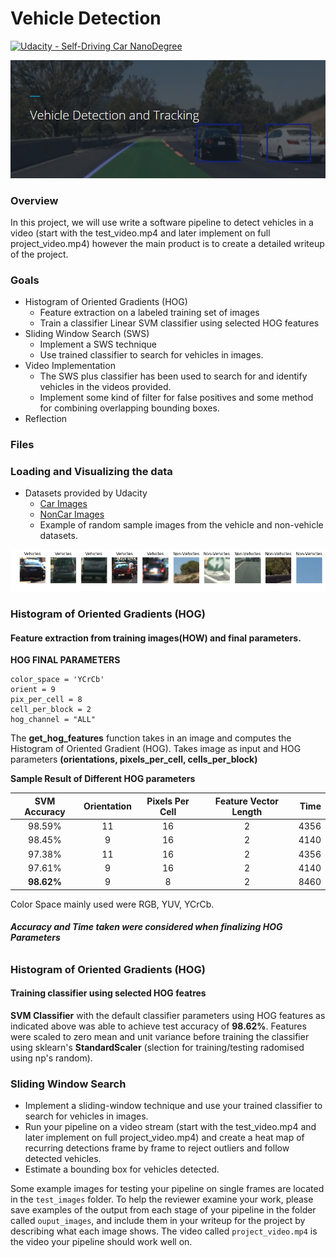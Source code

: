 # Vehicle Detection
[![Udacity - Self-Driving Car NanoDegree](https://s3.amazonaws.com/udacity-sdc/github/shield-carnd.svg)](http://www.udacity.com/drive)

<img src="writeup_images/overview.PNG" width="920" alt="Combined Image" />

### Overview
In this project, we will use write a software pipeline to detect vehicles in a video (start with the test_video.mp4 and later implement on full project_video.mp4) however the main product is to create a detailed writeup of the project.

### Goals
- Histogram of Oriented Gradients (HOG)
  - Feature extraction on a labeled training set of images 
  - Train a classifier Linear SVM classifier using selected HOG features
- Sliding Window Search (SWS)
  - Implement a SWS technique
  - Use trained classifier to search for vehicles in images.
- Video Implementation
  - The SWS plus classifier has been used to search for and identify vehicles in the videos provided. 
  - Implement some kind of filter for false positives and some method for combining overlapping bounding boxes.
- Reflection

### Files


### Loading and Visualizing the data
- Datasets provided by Udacity
  - [Car Images](https://s3.amazonaws.com/udacity-sdc/Vehicle_Tracking/vehicles.zip)
  - [NonCar Images](https://s3.amazonaws.com/udacity-sdc/Vehicle_Tracking/non-vehicles.zip)
  - Example of random sample images from the vehicle and non-vehicle datasets.
<img src="output_images/data_visualization.png" width="920" alt="Combined Image" />


### Histogram of Oriented Gradients (HOG) 
#### Feature extraction from training images(HOW) and final parameters.

**HOG FINAL PARAMETERS**
```
color_space = 'YCrCb' 
orient = 9  
pix_per_cell = 8 
cell_per_block = 2
hog_channel = "ALL"
```

The **get_hog_features** function takes in an image and computes the Histogram of Oriented Gradient (HOG).
Takes image as input and HOG parameters **(orientations, pixels_per_cell, cells_per_block)**

**Sample Result of Different HOG parameters**

| SVM Accuracy | Orientation | Pixels Per Cell| Feature Vector Length| Time|
|:------------:|:-----------:|:--------------:|:--------------------:|----:|
|98.59%|11|16|2|4356|237|
|98.45%|9|16|2|4140|110|
|97.38%|11|16|2|4356|104|
|97.61%|9|16|2|4140|107|
|**98.62%**|9|8|2|8460|103|

Color Space mainly used were RGB, YUV, YCrCb.

###### **Accuracy and Time taken were considered when finalizing HOG Parameters**


### Histogram of Oriented Gradients (HOG) 
#### Training classifier using selected HOG featres

**SVM Classifier** with the default classifier parameters using HOG features as indicated above was able to achieve test accuracy of **98.62%**.  Features were scaled to zero mean  and unit variance before training the classifier using sklearn's **StandardScaler** (slection for training/testing radomised using np's random).


### Sliding Window Search


* Implement a sliding-window technique and use your trained classifier to search for vehicles in images.
* Run your pipeline on a video stream (start with the test_video.mp4 and later implement on full project_video.mp4) and create a heat map of recurring detections frame by frame to reject outliers and follow detected vehicles.
* Estimate a bounding box for vehicles detected.

Some example images for testing your pipeline on single frames are located in the `test_images` folder.  To help the reviewer examine your work, please save examples of the output from each stage of your pipeline in the folder called `ouput_images`, and include them in your writeup for the project by describing what each image shows.    The video called `project_video.mp4` is the video your pipeline should work well on.  
